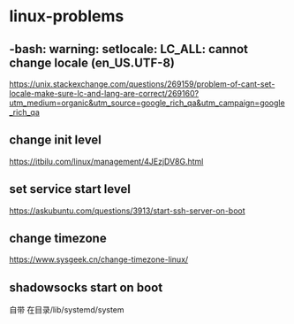 # linux-problems
## -bash: warning: setlocale: LC_ALL: cannot change locale (en_US.UTF-8)
https://unix.stackexchange.com/questions/269159/problem-of-cant-set-locale-make-sure-lc-and-lang-are-correct/269160?utm_medium=organic&utm_source=google_rich_qa&utm_campaign=google_rich_qa

## change init level
https://itbilu.com/linux/management/4JEzjDV8G.html

## set service start level
https://askubuntu.com/questions/3913/start-ssh-server-on-boot

## change timezone
https://www.sysgeek.cn/change-timezone-linux/

## shadowsocks start on boot
自带 在目录/lib/systemd/system
